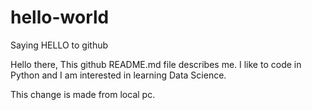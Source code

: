 # hello-world
Saying HELLO to github

Hello there,
This github README.md file describes me. 
I like to code in Python and I am interested in learning Data Science.

This change is made from local pc.
